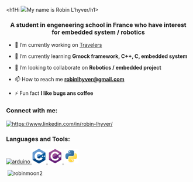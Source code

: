 <h1Hi ![](https://user-images.githubusercontent.com/18350557/176309783-0785949b-9127-417c-8b55-ab5a4333674e.gif)My name is Robin L'hyver/h1>
<h3 align="center">A student in engeneering school in France who have interest for embedded system / robotics</h3>

- 🔭 I’m currently working on [Travelers](http://github.com/robinmoon2/Word-game.git)

- 🌱 I’m currently learning **Gmock framework, C++, C, embedded system**

- 👯 I’m looking to collaborate on **Robotics / embedded project**

- 📫 How to reach me **robinlhyver@gmail.com**

- ⚡ Fun fact **I like bugs ans coffee**

<h3 align="left">Connect with me:</h3>
<p align="left">
<a href="https://linkedin.com/in/https://www.linkedin.com/in/robin-lhyver/" target="blank"><img align="center" src="https://raw.githubusercontent.com/rahuldkjain/github-profile-readme-generator/master/src/images/icons/Social/linked-in-alt.svg" alt="https://www.linkedin.com/in/robin-lhyver/" height="30" width="40" /></a>
</p>

<h3 align="left">Languages and Tools:</h3>
<p align="left"> <a href="https://www.arduino.cc/" target="_blank" rel="noreferrer"> <img src="https://cdn.worldvectorlogo.com/logos/arduino-1.svg" alt="arduino" width="40" height="40"/> </a> <a href="https://www.w3schools.com/cpp/" target="_blank" rel="noreferrer"> <img src="https://raw.githubusercontent.com/devicons/devicon/master/icons/cplusplus/cplusplus-original.svg" alt="cplusplus" width="40" height="40"/> </a> <a href="https://www.w3schools.com/cs/" target="_blank" rel="noreferrer"> <img src="https://raw.githubusercontent.com/devicons/devicon/master/icons/csharp/csharp-original.svg" alt="csharp" width="40" height="40"/> </a> <a href="https://www.python.org" target="_blank" rel="noreferrer"> <img src="https://raw.githubusercontent.com/devicons/devicon/master/icons/python/python-original.svg" alt="python" width="40" height="40"/> </a> </p>

<p>&nbsp;<img align="center" src="https://github-readme-stats.vercel.app/api?username=robinmoon2&show_icons=true&locale=en" alt="robinmoon2" /></p>
